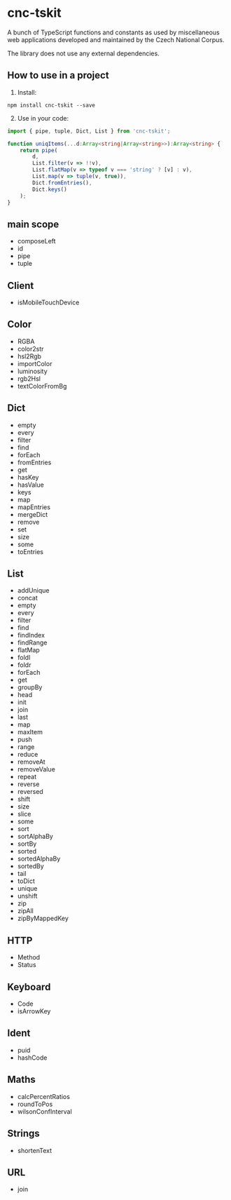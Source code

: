 # cnc-tskit

A bunch of TypeScript functions and constants as used by miscellaneous web applications developed and maintained by the Czech National Corpus.

The library does not use any external dependencies.

## How to use in a project

1) Install:

```
npm install cnc-tskit --save
```

2) Use in your code:

```ts
import { pipe, tuple, Dict, List } from 'cnc-tskit';

function uniqItems(...d:Array<string|Array<string>>):Array<string> {
    return pipe(
        d,
        List.filter(v => !!v),
        List.flatMap(v => typeof v === 'string' ? [v] : v),
        List.map(v => tuple(v, true)),
        Dict.fromEntries(),
        Dict.keys()
    );
}

```

## main scope

* composeLeft
* id
* pipe
* tuple

## Client

  * isMobileTouchDevice

## Color

  * RGBA
  * color2str
  * hsl2Rgb
  * importColor
  * luminosity
  * rgb2Hsl
  * textColorFromBg

## Dict

  * empty
  * every
  * filter
  * find
  * forEach
  * fromEntries
  * get
  * hasKey
  * hasValue
  * keys
  * map
  * mapEntries
  * mergeDict
  * remove
  * set
  * size
  * some
  * toEntries


## List

  * addUnique
  * concat
  * empty
  * every
  * filter
  * find
  * findIndex
  * findRange
  * flatMap
  * foldl
  * foldr
  * forEach
  * get
  * groupBy
  * head
  * init
  * join
  * last
  * map
  * maxItem
  * push
  * range
  * reduce
  * removeAt
  * removeValue
  * repeat
  * reverse
  * reversed
  * shift
  * size
  * slice
  * some
  * sort
  * sortAlphaBy
  * sortBy
  * sorted
  * sortedAlphaBy
  * sortedBy
  * tail
  * toDict
  * unique
  * unshift
  * zip
  * zipAll
  * zipByMappedKey

## HTTP

 * Method
 * Status

## Keyboard

  * Code
  * isArrowKey

## Ident

  * puid
  * hashCode

## Maths

  * calcPercentRatios
  * roundToPos
  * wilsonConfInterval

## Strings

  * shortenText

## URL

  * join
